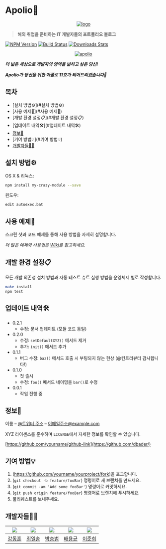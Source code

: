 ﻿# Apolio🚀

<center>
  <a href="http://i3c103.p.ssafy.io/">
    <img src="https://user-images.githubusercontent.com/59798335/90609277-c5a50f00-e23e-11ea-82ed-b1ff70889310.png" alt="logo"/>
  </a>
</center>


> **해외 취업을 준비하는 IT 개발자들의 포트폴리오 블로그**



[![NPM Version][npm-image]][npm-url]
[![Build Status][travis-image]][travis-url]
[![Downloads Stats][npm-downloads]][npm-url]



<center>
  <a href="http://i3c103.p.ssafy.io/">
    <img src="https://j.gifs.com/WLJLLQ.gif" alt="apolio"/>
  </a>
</center>



***더 넓은 세상으로 개발자의 영역을 넓히고 싶은 당신!***

***Apolio가 당신을 위한 아폴로 11호가 되어드리겠습니다🚀***



## 목차

- [설치 방법⚙️](#설치 방법⚙️)
- [사용 예제📌](#사용 예제📌)
- [개발 환경 설정📋](#개발 환경 설정📋)
- [업데이트 내역🛠](#업데이트 내역🛠)
- [정보📜](#정보📜)
- [기여 방법💡](#기여 방법💡)
- [개발자들👨‍💻](#개발자들👨‍💻)



## 설치 방법⚙️

OS X & 리눅스:

```sh
npm install my-crazy-module --save
```

윈도우:

```sh
edit autoexec.bat
```



## 사용 예제📌

스크린 샷과 코드 예제를 통해 사용 방법을 자세히 설명합니다.

_더 많은 예제와 사용법은 [Wiki][wiki]를 참고하세요._



## 개발 환경 설정📋

모든 개발 의존성 설치 방법과 자동 테스트 슈트 실행 방법을 운영체제 별로 작성합니다.

```sh
make install
npm test
```



## 업데이트 내역🛠

* 0.2.1
  * 수정: 문서 업데이트 (모듈 코드 동일)
* 0.2.0
  * 수정: `setDefaultXYZ()` 메서드 제거
  * 추가: `init()` 메서드 추가
* 0.1.1
     * 버그 수정: `baz()` 메서드 호출 시 부팅되지 않는 현상 (@컨트리뷰터 감사합니다!)
* 0.1.0
  * 첫 출시
  * 수정: `foo()` 메서드 네이밍을 `bar()`로 수정
* 0.0.1
  * 작업 진행 중



## 정보📜

이름 – [@트위터 주소](https://twitter.com/dbader_org) – 이메일주소@example.com

XYZ 라이센스를 준수하며 ``LICENSE``에서 자세한 정보를 확인할 수 있습니다.

[https://github.com/yourname/github-link](https://github.com/dbader/)



## 기여 방법💡

1. (<https://github.com/yourname/yourproject/fork>)을 포크합니다.
2. (`git checkout -b feature/fooBar`) 명령어로 새 브랜치를 만드세요.
3. (`git commit -am 'Add some fooBar'`) 명령어로 커밋하세요.
4. (`git push origin feature/fooBar`) 명령어로 브랜치에 푸시하세요. 
5. 풀리퀘스트를 보내주세요.



## 개발자들👨‍💻

| <a href="https://lab.ssafy.com/jesuisjavert" target="_blank"><img src="https://lab.ssafy.com/uploads/-/system/user/avatar/1735/avatar.png?width=400"></a> | <a href="https://lab.ssafy.com/sword278" target="_blank"><img src="https://lab.ssafy.com/uploads/-/system/user/avatar/1804/avatar.png?width=400"></a> | <a href="https://lab.ssafy.com/psb9559" target="_blank"><img src="https://lab.ssafy.com/uploads/-/system/user/avatar/1814/avatar.png?width=400"></a> | <a href="https://lab.ssafy.com/lsdtve" target="_blank"><img src="https://lab.ssafy.com/uploads/-/system/user/avatar/1731/avatar.png?width=400"></a> | <a href="https://lab.ssafy.com/chappy11" target="_blank"><img src="https://lab.ssafy.com/uploads/-/system/user/avatar/1810/avatar.png?width=400"></a> |
| :----------------------------------------------------------: | :----------------------------------------------------------: | :----------------------------------------------------------: | :----------------------------------------------------------: | :----------------------------------------------------------: |
|         [강동훈](https://lab.ssafy.com/jesuisjavert)         |           [최일송](https://lab.ssafy.com/sword278)           |           [박승범](https://lab.ssafy.com/psb9559)            |            [배용균](https://lab.ssafy.com/lsdtve)            |           [이준희](https://lab.ssafy.com/chappy11)           |



<!-- Markdown link & img dfn's -->

[npm-image]: https://img.shields.io/npm/v/datadog-metrics.svg?style=flat-square
[npm-url]: https://npmjs.org/package/datadog-metrics
[npm-downloads]: https://img.shields.io/npm/dm/datadog-metrics.svg?style=flat-square
[travis-image]: https://img.shields.io/travis/dbader/node-datadog-metrics/master.svg?style=flat-square
[travis-url]: https://travis-ci.org/dbader/node-datadog-metrics
[wiki]: https://github.com/yourname/yourproject/wiki

